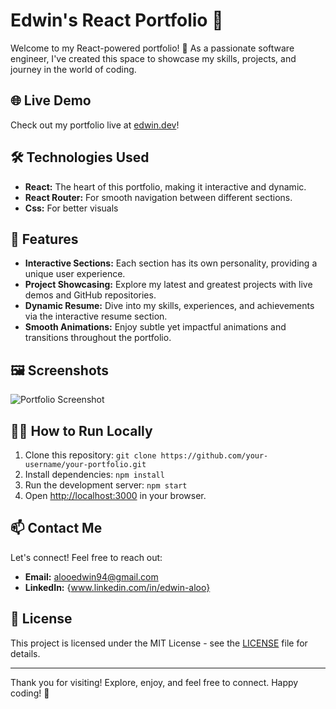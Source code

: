 # Edwin's React Portfolio 🚀

Welcome to my React-powered portfolio! 🌟 As a passionate software engineer, I've created this space to showcase my skills, projects, and journey in the world of coding.

## 🌐 Live Demo

Check out my portfolio live at [edwin.dev](https://edwin.dev)!

## 🛠️ Technologies Used

- **React:** The heart of this portfolio, making it interactive and dynamic.
- **React Router:** For smooth navigation between different sections.
- **Css:** For better visuals

## 🚀 Features

- **Interactive Sections:** Each section has its own personality, providing a unique user experience.
- **Project Showcasing:** Explore my latest and greatest projects with live demos and GitHub repositories.
- **Dynamic Resume:** Dive into my skills, experiences, and achievements via the interactive resume section.
- **Smooth Animations:** Enjoy subtle yet impactful animations and transitions throughout the portfolio.

## 🖼️ Screenshots

![Portfolio Screenshot](screenshots/home.png)

## 🧑‍💻 How to Run Locally

1. Clone this repository: `git clone https://github.com/your-username/your-portfolio.git`
2. Install dependencies: `npm install`
3. Run the development server: `npm start`
4. Open [http://localhost:3000](http://localhost:3000) in your browser.

## 📫 Contact Me

Let's connect! Feel free to reach out:

- **Email:** alooedwin94@gmail.com
- **LinkedIn:** {www.linkedin.com/in/edwin-aloo}

## 📝 License

This project is licensed under the MIT License - see the [LICENSE](LICENSE) file for details.

---

Thank you for visiting! Explore, enjoy, and feel free to connect. Happy coding! 🚀
